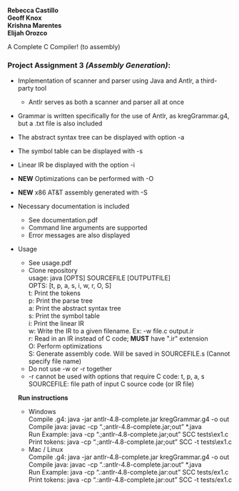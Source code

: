 **Rebecca Castillo** <br />
**Geoff Knox** <br />
**Krishna Marentes** <br />
**Elijah Orozco** <br />

A Complete C Compiler! (to assembly)

### **Project Assignment 3** *(Assembly Generation)*:
* Implementation of scanner and parser using Java and Antlr, a third-party tool
  * Antlr serves as both a scanner and parser all at once
* Grammar is written specifically for the use of Antlr, as kregGrammar.g4, but a .txt file is also included
* The abstract syntax tree can be displayed with option -a
* The symbol table can be displayed with -s
* Linear IR be displayed with the option -i
* **NEW** Optimizations can be performed with -O
* **NEW** x86 AT&T assembly generated with -S
* Necessary documentation is included
  * See documentation.pdf
  * Command line arguments are supported
  * Error messages are also displayed
* Usage <br />
  * See usage.pdf
  * Clone repository <br />
  usage: java [OPTS] SOURCEFILE [OUTPUTFILE] <br />
  OPTS: [t, p, a, s, i, w, r, O, S] <br />
  t: Print the tokens <br />
  p: Print the parse tree <br />
  a: Print the abstract syntax tree <br />
  s: Print the symbol table <br />
  i: Print the linear IR <br />
  w: Write the IR to a given filename. Ex: -w file.c output.ir <br />
  r: Read in an IR instead of C code; **MUST** have ".ir" extension <br />
  O: Perform optimizations <br />
  S: Generate assembly code. Will be saved in SOURCEFILE.s (Cannot specify file name) 
  * Do not use -w or -r together <br />
  * -r cannot be used with options that require C code: t, p, a, s <br />
  SOURCEFILE: file path of input C source code (or IR file) <br />
  
  **Run instructions** <br />
  
  * Windows <br />
    Compile .g4: java -jar antlr-4.8-complete.jar kregGrammar.g4 -o out <br />
    Compile java: javac -cp “.;antlr-4.8-complete.jar;out” *.java <br />
    Run Example: java -cp “.;antlr-4.8-complete.jar;out” SCC tests\ex1.c <br />
    Print tokens: java -cp “.;antlr-4.8-complete.jar;out” SCC -t tests\ex1.c <br />
  * Mac / Linux <br />
    Compile .g4: java -jar antlr-4.8-complete.jar kregGrammar.g4 -o out <br />
    Compile java: javac -cp “.:antlr-4.8-complete.jar:out” *.java <br />
    Run Example: java -cp “.:antlr-4.8-complete.jar:out” SCC tests/ex1.c <br />
    Print tokens: java -cp “.:antlr-4.8-complete.jar:out” SCC -t tests/ex1.c <br />
